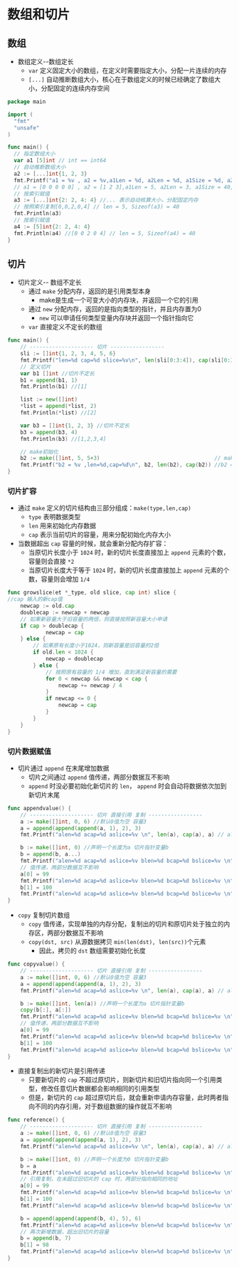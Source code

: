 # 数组和切片
## 数组
- 数组定义--数组定长
  - `var` 定义固定大小的数组，在定义时需要指定大小，分配一片连续的内存
  - `[...]` 自动推断数组大小，核心在于数组定义的时候已经确定了数组大小，分配固定的连续内存空间
```go
package main

import (
  "fmt"
  "unsafe"
)

func main() {
  // 指定数组大小
  var a1 [5]int // int == int64
  // 自动推断数组大小
  a2 := [...]int{1, 2, 3}
  fmt.Printf("a1 = %v , a2 = %v,a1Len = %d, a2Len = %d, a1Size = %d, a2Size = %d \n", a1, a2, len(a1), len(a2), unsafe.Sizeof(a1), unsafe.Sizeof(a2))
  // a1 = [0 0 0 0 0] , a2 = [1 2 3],a1Len = 5, a2Len = 3, a1Size = 40, a2Size = 24
  // 按索引赋值
  a3 := [...]int{2: 2, 4: 4} //... 表示自动核算大小，分配固定内存
  // 按照索引复制[0,0,2,0,4] // len = 5, Sizeof(a3) = 40
  fmt.Println(a3)
  // 按索引赋值
  a4 := [5]int{2: 2, 4: 4}
  fmt.Println(a4) //[0 0 2 0 4] // len = 5, Sizeof(a4) = 40
}
```
## 切片
- 切片定义-- 数组不定长 
  - 通过 `make` 分配内存，返回的是引用类型本身
    - make是生成一个可变大小的内存块，并返回一个它的引用
  - 通过 `new` 分配内存，返回的是指向类型的指针，并且内存置为0
    - `new` 可以申请任何类型变量内存块并返回一个指针指向它
  - `var` 直接定义不定长的数组
```go
func main() {
	// -------------------- 切片 -----------------
	sli := []int{1, 2, 3, 4, 5, 6}
	fmt.Printf("len=%d cap=%d slice=%v\n", len(sli[0:3:4]), cap(sli[0:3:4]), sli[0:3:4]) //len=3 cap=4 slice=[1 2 3]
	// 定义切片
	var b1 []int //切片不定长
	b1 = append(b1, 1)
	fmt.Println(b1) //[1]

	list := new([]int)
	*list = append(*list, 2)
	fmt.Println(*list) //[2]

	var b3 = []int{1, 2, 3} //切片不定长
	b3 = append(b3, 4)
	fmt.Println(b3) //[1,2,3,4]

	// make初始化
	b2 := make([]int, 5, 5+3)                                    // make([],len,cap)
	fmt.Printf("b2 = %v ,len=%d,cap=%d\n", b2, len(b2), cap(b2)) //b2 = [0 0 0 0 0] ,len=5,cap=8
}
```
### 切片扩容
- 通过 `make` 定义的切片结构由三部分组成：`make(type,len,cap)`
  - `type` 表明数据类型
  - `len` 用来初始化内存数据
  - `cap` 表示当前切片的容量，用来分配初始化内存大小
- 当数据超出 `cap` 容量的时候，就会重新分配内存扩容：
  - 当原切片长度小于 `1024` 时，新的切片长度直接加上 `append` 元素的个数，容量则会直接 `*2`
  - 当原切片长度大于等于 `1024` 时，新的切片长度直接加上 `append` 元素的个数，容量则会增加 `1/4`
```go
func growslice(et *_type, old slice, cap int) slice {
//cap 输入的新cap值
    newcap := old.cap 
    doublecap := newcap + newcap
    // 如果新容量大于旧容量的两倍，则直接按照新容量大小申请
    if cap > doublecap {
			newcap = cap
    } else {
        // 如果原有长度小于1024，则新容量是旧容量的2倍
        if old.len < 1024 {
            newcap = doublecap
        } else {
            // 按照原有容量的 1/4 增加，直到满足新容量的需要
            for 0 < newcap && newcap < cap {
                newcap += newcap / 4
            }
            if newcap <= 0 {
                newcap = cap
            }
        }
    }
}
```
### 切片数据赋值
- 切片通过 `append` 在末尾增加数据
  - 切片之间通过 `append` 值传递，两部分数据互不影响
  - `append` 时没必要初始化新切片的 `len`， `append` 时会自动将数据依次加到新切片末尾
```go
func appendvalue() {
	// -------------------- 切片 直接引用 复制 -----------------
	a := make([]int, 0, 6) //默认0值为空 容量3
	a = append(append(append(a, 1), 2), 3)
	fmt.Printf("alen=%d acap=%d aslice=%v \n", len(a), cap(a), a) // alen=3 acap=6 aslice=[1 2 3]

	b := make([]int, 0) //声明一个长度为a 切片指针变量b
	b = append(b, a...)
	fmt.Printf("alen=%d acap=%d aslice=%v blen=%d bcap=%d bslice=%v \n", len(a), cap(a), a, len(b), cap(b), b) //alen=3 acap=6 aslice=[1 2 3] blen=3 bcap=3 bslice=[1 2 3]
	// 值传递，两部分数据互不影响
	a[0] = 99
	fmt.Printf("alen=%d acap=%d aslice=%v blen=%d bcap=%d bslice=%v \n", len(a), cap(a), a, len(b), cap(b), b) //alen=3 acap=6 aslice=[99 2 3] blen=3 bcap=3 bslice=[1 2 3]
	b[1] = 100
	fmt.Printf("alen=%d acap=%d aslice=%v blen=%d bcap=%d bslice=%v \n", len(a), cap(a), a, len(b), cap(b), b) //alen=3 acap=6 aslice=[99 2 3] blen=3 bcap=3 bslice=[1 100 3]
}
```
- `copy` 复制切片数组
  - `copy` 值传递，实现单独的内存分配，复制出的切片和原切片处于独立的内存区，两部分数据互不影响
  - `copy(dst, src)` 从源数据拷贝 `min(len(dst), len(src))`个元素
    - 因此，拷贝的 `dst` 数组需要初始化长度
```go
func copyvalue() {
	// -------------------- 切片 直接引用 复制 -----------------
	a := make([]int, 0, 6) //默认0值为空 容量3
	a = append(append(append(a, 1), 2), 3)
	fmt.Printf("alen=%d acap=%d aslice=%v \n", len(a), cap(a), a) // alen=3 acap=6 aslice=[1 2 3]

	b := make([]int, len(a)) //声明一个长度为a 切片指针变量b
	copy(b[:], a[:])
	fmt.Printf("alen=%d acap=%d aslice=%v blen=%d bcap=%d bslice=%v \n", len(a), cap(a), a, len(b), cap(b), b) //alen=3 acap=6 aslice=[1 2 3] blen=3 bcap=3 bslice=[1 2 3]
	// 值传递，两部分数据互不影响
	a[0] = 99
	fmt.Printf("alen=%d acap=%d aslice=%v blen=%d bcap=%d bslice=%v \n", len(a), cap(a), a, len(b), cap(b), b) //alen=3 acap=6 aslice=[99 2 3] blen=3 bcap=3 bslice=[1 2 3]
	b[1] = 100
	fmt.Printf("alen=%d acap=%d aslice=%v blen=%d bcap=%d bslice=%v \n", len(a), cap(a), a, len(b), cap(b), b) //alen=3 acap=6 aslice=[99 2 3] blen=3 bcap=3 bslice=[1 100 3]
}
```
- 直接复制出的新切片是引用传递
  - 只要新切片的 `cap` 不超过原切片，则新切片和旧切片指向同一个引用类型，修改任意切片数据都会影响相同的引用类型
  - 但是，新切片的 `cap` 超过原切片后，就会重新申请内存容量，此时两者指向不同的内存引用，对于数组数据的操作就互不影响
```go
func reference() {
	// -------------------- 切片 直接引用 复制 -----------------
	a := make([]int, 0, 6) //默认0值为空 容量3
	a = append(append(append(a, 1), 2), 3)
	fmt.Printf("alen=%d acap=%d aslice=%v \n", len(a), cap(a), a) // alen=3 acap=6 aslice=[1 2 3]

	b := make([]int, 0) //声明一个长度为0 切片指针变量b
	b = a
	fmt.Printf("alen=%d acap=%d aslice=%v blen=%d bcap=%d bslice=%v \n", len(a), cap(a), a, len(b), cap(b), b) //alen=3 acap=6 aslice=[1 2 3] blen=3 bcap=3 bslice=[1 2 3]
	// 引用复制，在未超过旧切片的 cap 时，两部分指向相同的地址
	a[0] = 99
	fmt.Printf("alen=%d acap=%d aslice=%v blen=%d bcap=%d bslice=%v \n", len(a), cap(a), a, len(b), cap(b), b) //alen=3 acap=6 aslice=[99 2 3] blen=3 bcap=6 bslice=[99 2 3]
	b[1] = 100
	fmt.Printf("alen=%d acap=%d aslice=%v blen=%d bcap=%d bslice=%v \n", len(a), cap(a), a, len(b), cap(b), b) //alen=3 acap=6 aslice=[99 100 3] blen=3 bcap=6 bslice=[99 100 3]

	b = append(append(append(b, 4), 5), 6)
	fmt.Printf("alen=%d acap=%d aslice=%v blen=%d bcap=%d bslice=%v \n", len(a), cap(a), a, len(b), cap(b), b) //alen=3 acap=6 aslice=[99 100 3] blen=6 bcap=6 bslice=[99 100 3 4 5 6]
	// 再次新增数据，超出旧切片的容量
	b = append(b, 7)
	b[1] = 98
	fmt.Printf("alen=%d acap=%d aslice=%v blen=%d bcap=%d bslice=%v \n", len(a), cap(a), a, len(b), cap(b), b) //alen=3 acap=6 aslice=[99 100 3] blen=7 bcap=12 bslice=[99 98 3 4 5 6 7]
}
```
